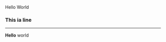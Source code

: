 <!--
code: distill-example
title: A distill example
desc: This a distill styled articale based on distill's template. 
template: blog
target: artical
date: 2019-10-10
-->

Hello World

### This ia line

---

__Hello__ world


